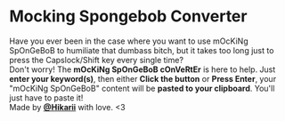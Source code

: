 # Mocking Spongebob Converter
Have you ever been in the case where you want to use mOcKiNg SpOnGeBoB to humiliate that dumbass bitch, but it takes too long just to press the Capslock/Shift key every single time?<br>
Don't worry! The <b>mOcKiNg SpOnGeBoB cOnVeRtEr</b> is here to help. Just <b>enter your keyword(s)</b>, then either <b>Click the button</b> or <b>Press Enter</b>, your "mOcKiNg SpOnGeBoB" content will be <b>pasted to your clipboard</b>. You'll just have to paste it!<br>
Made by <a href="https://github.com/Hikarii0703"><b>@Hikarii</b></a> with love. <3
